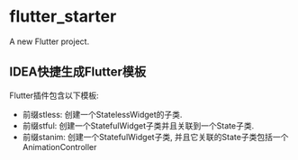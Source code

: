 # flutter_starter

A new Flutter project.

## IDEA快捷生成Flutter模板
Flutter插件包含以下模板:

- 前缀stless: 创建一个StatelessWidget的子类.
- 前缀stful: 创建一个StatefulWidget子类并且关联到一个State子类.
- 前缀stanim: 创建一个StatefulWidget子类, 并且它关联的State子类包括一个 AnimationController


